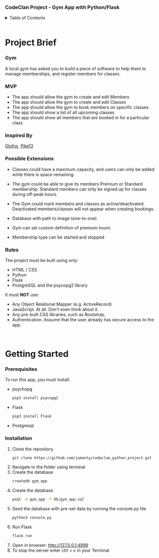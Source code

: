 ### CodeClan Project - Gym App with Python/Flask

<!-- TABLE OF CONTENTS -->
<details>
  <summary>Table of Contents</summary>
  <ol>
    <li>
      <a href="#project-brief">Project Brief</a>
      <ul>
        <li><a href="#rules">Built With</a></li>
      </ul>
    </li>
    <li>
      <a href="#getting-started">Getting Started</a>
      <ul>
        <li><a href="#installation">Installation</a></li>
      </ul>
    </li>
<!--     <li><a href="#contact">Contact</a></li>
    <li><a href="#acknowledgments">Acknowledgments</a></li> -->
  </ol>
</details>

<br>

# Project Brief

### Gym

A local gym has asked you to build a piece of software to help them to manage memberships, and register members for classes.

### MVP

- The app should allow the gym to create and edit Members
- The app should allow the gym to create and edit Classes
- The app should allow the gym to book members on specific classes
- The app should show a list of all upcoming classes
- The app should show all members that are booked in for a particular class

### Inspired By

[Glofox](https://www.glofox.com/club-solution/), [Pike13](https://www.pike13.com/pike13-scheduling-software-demo)

### Possible Extensions

- Classes could have a maximum capacity, and users can only be added while there is space remaining.
- The gym could be able to give its members Premium or Standard membership. Standard members can only be signed up for classes during off-peak hours.
- The Gym could mark members and classes as active/deactivated. Deactivated members/classes will not appear when creating bookings. 


- Database with path to image (one-to-one)
- Gym can set custom definition of premium hours
- Membership type can be started and stopped

### Rules

The project must be built using only:

* HTML / CSS
* Python
* Flask
* PostgreSQL and the psycopg2 library

It must **NOT** use:

* Any Object Relational Mapper (e.g. ActiveRecord)
* JavaScript. At all. Don't even think about it.
* Any pre-built CSS libraries, such as Bootstrap.
* Authentication. Assume that the user already has secure access to the app.

<br>

# Getting Started

### Prerequisites

To run this app, you must install: 
* psychopg
  ```sh
  pip3 install psycopg2
  ```

* Flask
  ```sh
  pip3 install Flask
  ```

* Postgresql



### Installation

1. Clone the repository
   ```sh
   git clone https://github.com/jomonty/codeclan_python_project.git
   ```
2. Navigate to the folder using terminal
3. Create the database
   ```sh
   createdb gym_app
   ```
4. Create the database
   ```sh
   psql -d gym_app -f db/gym_app.sql
   ```
5. Seed the database with pre-set data by running the console.py file
   ```sh
   python3 console.py
   ```
6. Run Flask
   ```sh
   flask run
   ```
7. Open in browser: http://127.0.0.1:4999
8. To stop the server enter ctrl + c in your Terminal
